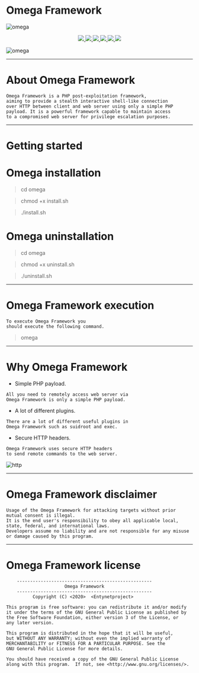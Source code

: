 # Omega Framework

![omega](https://user-images.githubusercontent.com/54115104/75609758-48fd6780-5b1c-11ea-971f-3080bf988231.jpeg)

<p align="center">
  <a href="http://entynetproject.simplesite.com/">
    <img src="https://img.shields.io/badge/entynetproject-Ivan%20Nikolsky-blue.svg">
  </a> 
  <a href="https://github.com/entynetproject/omega/releases">
    <img src="https://img.shields.io/github/release/entynetproject/omega.svg">
  </a>
  <a href="https://wikipedia.org/wiki/Python_(programming_language)">
    <img src="https://img.shields.io/badge/language-python-blue.svg">
 </a>
  <a href="https://github.com/entynetproject/omega/issues?q=is%3Aissue+is%3Aclosed">
      <img src="https://img.shields.io/github/issues/entynetproject/omega.svg">
  </a>
  <a href="https://github.com/entynetproject/omega/wiki">
      <img src="https://img.shields.io/badge/wiki%20-omega-lightgrey.svg">
 </a>
  <a href="https://twitter.com/entynetproject">
    <img src="https://img.shields.io/badge/twitter-entynetproject-blue.svg">
 </a>
</p>

![omega](https://user-images.githubusercontent.com/54115104/77856054-364e7f00-71fd-11ea-815c-4e3f04de3abf.png)

***

# About Omega Framework

```
Omega Framework is a PHP post-exploitation framework, 
aiming to provide a stealth interactive shell-like connection 
over HTTP between client and web server using only a simple PHP 
payload. It is a powerful framework capable to maintain access 
to a compromised web server for privilege escalation purposes.
```

***

# Getting started

# Omega installation

> cd omega

> chmod +x install.sh

> ./install.sh

# Omega uninstallation

> cd omega

> chmod +x uninstall.sh

> ./uninstall.sh

***

# Omega Framework execution

```
To execute Omega Framework you
should execute the following command.
```

> omega
      
***

# Why Omega Framework

 * Simple PHP payload.

```
All you need to remotely access web server via 
Omega Framework is only a simple PHP payload.
```

 * A lot of different plugins.

```
There are a lot of different useful plugins in
Omega Framework such as suidroot and exec.
```

 * Secure HTTP headers.

```
Omega Framework uses secure HTTP headers 
to send remote commands to the web server.
```

![http](https://user-images.githubusercontent.com/54115104/77856057-38184280-71fd-11ea-9d76-309238be28c0.png)

***
    
# Omega Framework disclaimer

```
Usage of the Omega Framework for attacking targets without prior mutual consent is illegal.
It is the end user's responsibility to obey all applicable local, state, federal, and international laws.
Developers assume no liability and are not responsible for any misuse or damage caused by this program.
```

***

# Omega Framework license

```
    ---------------------------------------------------
                      Omega Framework                  
    ---------------------------------------------------
          Copyright (C) <2020>  <Entynetproject>

This program is free software: you can redistribute it and/or modify
it under the terms of the GNU General Public License as published by
the Free Software Foundation, either version 3 of the License, or
any later version.

This program is distributed in the hope that it will be useful,
but WITHOUT ANY WARRANTY; without even the implied warranty of
MERCHANTABILITY or FITNESS FOR A PARTICULAR PURPOSE. See the
GNU General Public License for more details.

You should have received a copy of the GNU General Public License
along with this program.  If not, see <http://www.gnu.org/licenses/>.
```
